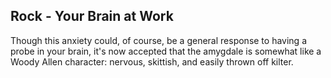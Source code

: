 ## Rock - Your Brain at Work

Though this anxiety could, of course, be a general response to having a probe in your brain, it's now accepted that the amygdale is somewhat like a Woody Allen character: nervous, skittish, and easily thrown off kilter.
